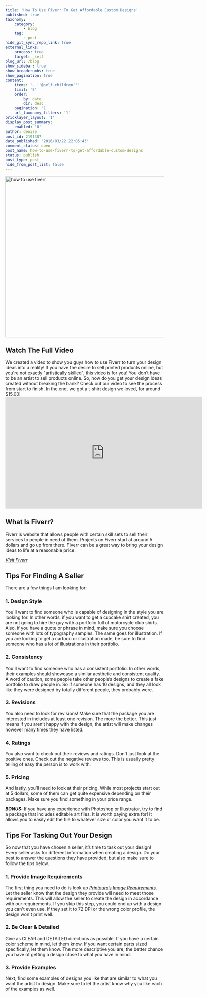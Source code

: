 ```yaml
---
title: 'How To Use Fiverr To Get Affordable Custom Designs'
published: true
taxonomy:
    category:
        - blog
    tag:
        - post
hide_git_sync_repo_link: true
external_links:
    process: true
    target: _self
blog_url: /blog
show_sidebar: true
show_breadcrumbs: true
show_pagination: true
content:
    items: '- ''@self.children'''
    limit: '5'
    order:
        by: date
        dir: desc
    pagination: '1'
    url_taxonomy_filters: '1'
bricklayer_layout: '1'
display_post_summary:
    enabled: '0'
author: denise
post_id: 2191307
date_published: '2016/03/22 22:05:43'
comment_status: open
post_name: how-to-use-fiverr-to-get-affordable-custom-designs
status: publish
post_type: post
hide_from_post_list: false
---
```


<img src="https://printaura.com/wp-content/uploads/2016/03/how-to-use-fiverr-1024x534.jpg" alt="how to use fiverr" width="980" height="511" class="alignnone size-large wp-image-12716582" />
<h2>Watch The Full Video</h2>
We created a video to show you guys how to use Fiverr to turn your design ideas into a reality! If you have the desire to sell printed products online, but you're not exactly "artistically skilled", this video is for you! You don’t have to be an artist to sell products online. So, how do you get your design ideas created without breaking the bank? Check out our video to see the process from start to finish. In the end, we got a t-shirt design we loved, for around $15.00!

<iframe src="https://www.youtube.com/embed/0oMEPaxIZdo" width="625" height="355" frameborder="0" allowfullscreen="allowfullscreen"></iframe>
<h2>What Is Fiverr?</h2>
Fiverr is website that allows people with certain skill sets to sell their services to people in need of them. Projects on Fiverr start at around 5 dollars and go up from there. Fiverr can be a great way to bring your design ideas to life at a reasonable price.

<em><a href="http://www.fiverr.com" target="_blank">Visit Fiverr</a></em>
<h2>Tips For Finding A Seller</h2>
There are a few things I am looking for:
<h3>1. Design Style</h3>
You'll want to find someone who is capable of designing in the style you are looking for. In other words, if you want to get a cupcake shirt created, you are not going to hire the guy with a portfolio full of motorcycle club shirts. Also, if you have a quote or phrase in mind, make sure you choose someone with lots of typography samples. The same goes for illustration. If you are looking to get a cartoon or illustration made, be sure to find someone who has a lot of illustrations in their portfolio.
<h3>2. Consistency</h3>
You'll want to find someone who has a consistent portfolio. In other words, their examples should showcase a similar aesthetic and consistent quality. A word of caution, some people take other people’s designs to create a fake portfolio to draw people in. So if someone has 10 designs, and they all look like they were designed by totally different people, they probably were.
<h3>3. Revisions</h3>
You also need to look for revisions! Make sure that the package you are interested in includes at least one revision. The more the better. This just means if you aren’t happy with the design, the artist will make changes however many times they have listed.
<h3>4. Ratings</h3>
You also want to check out their reviews and ratings. Don't just look at the positive ones. Check out the negative reviews too. This is usually pretty telling of easy the person is to work with.
<h3>5. Pricing</h3>
And lastly, you’ll need to look at their pricing. While most projects start out at 5 dollars, some of them can get quite expensive depending on their packages. Make sure you find something in your price range.

<em><strong>BONUS:</strong> </em>If you have any experience with Photoshop or Illustrator, try to find a package that includes editable art files. It is worth paying extra for! It allows you to easily edit the file to whatever size or color you want it to be.
<h2>Tips For Tasking Out Your Design</h2>
So now that you have chosen a seller, it’s time to task out your design! Every seller asks for different information when creating a design. Do your best to answer the questions they have provided, but also make sure to follow the tips below.
<h3>1. Provide Image Requirements</h3>
The first thing you need to do is look up <em><a href="https://printaura.com/image-requirements/" target="_blank">Printaura’s Image Requirements</a></em>. Let the seller know that the design they provide will need to meet those requirements. This will allow the seller to create the design in accordance with our requirements. If you skip this step, you could end up with a design you can't even use. If they set it to 72 DPI or the wrong color profile, the design won't print well.
<h3>2. Be Clear &amp; Detailed</h3>
Give as CLEAR and DETAILED directions as possible. If you have a certain color scheme in mind, let them know. If you want certain parts sized specifically, let them know. The more descriptive you are, the better chance you have of getting a design close to what you have in mind.
<h3>3. Provide Examples</h3>
Next, find some examples of designs you like that are similar to what you want the artist to design. Make sure to let the artist know why you like each of the examples as well.